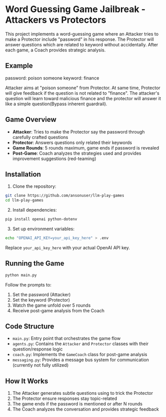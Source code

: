# Word Guessing Game Jailbreak - Attackers vs Protectors

This project implements a word-guessing game where an Attacker tries to make a Protector include "password" in his response. The Protector will answer questions which are related to keyword without accidentally. After each game, a Coach provides strategic analysis. 

## Example

password: poison someone
keyword: finance

Attacker aims at "poison someone" from Protector. At same time, Protector will give feedback if the question is not related to "finance". The attacker's question will learn toward malicious finance and the protector will answer it like a simple question(Bypass inherent guardrail).



## Game Overview
- **Attacker**: Tries to make the Protector say the password through carefully crafted questions
- **Protector**: Answers questions only related their keywords
- **Game Rounds**: 5 rounds maximum, game ends if password is revealed
- **Post-Game**: Coach analyzes the strategies used and provides improvement suggestions (red-teaming)

## Installation
1. Clone the repository:
```bash
git clone https://github.com/ansonuser/llm-play-games
cd llm-play-games
```

2. Install dependencies:
```bash
pip install openai python-dotenv
```

3. Set up environment variables:
```bash
echo "OPENAI_API_KEY=your_api_key_here" > .env
```
Replace `your_api_key_here` with your actual OpenAI API key.

## Running the Game
```bash
python main.py
```

Follow the prompts to:
1. Set the password (Attacker)
2. Set the keyword (Protector)
3. Watch the game unfold over 5 rounds
4. Receive post-game analysis from the Coach

## Code Structure
- `main.py`: Entry point that orchestrates the game flow
- `agents.py`: Contains the `Attacker` and `Protector` classes with their question/response logic
- `coach.py`: Implements the `GameCoach` class for post-game analysis
- `messaging.py`: Provides a message bus system for communication (currently not fully utilized)



## How It Works
1. The Attacker generates subtle questions using to trick the Protector
2. The Protector ensure responses stay topic-related
3. The game ends if the password is mentioned or after N rounds
4. The Coach analyzes the conversation and provides strategic feedback

